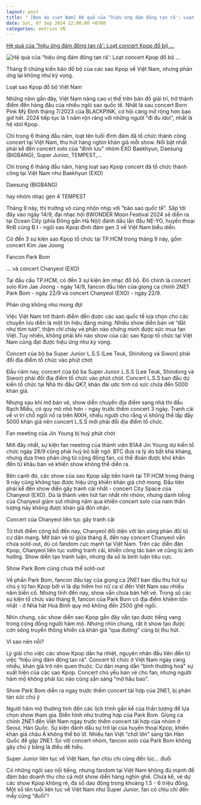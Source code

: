 ```yaml
---
layout: post
title: " [Ban do viet Nam] Hệ quả của “hiệu ứng đám đông tan rã': Loạt concert Kpop đổ bộ ..."
date: Sat, 07 Sep 2024 22:00:00 +0700
categories: entries VN
---
```

[Hệ quả của “hiệu ứng đám đông tan rã': Loạt concert Kpop đổ bộ ...](https://cafef.vn/he-qua-cua-hieu-ung-dam-dong-tan-ra-loat-concert-kpop-do-bo-viet-nam-thieu-suc-hut-co-show-con-huy-gio-chot-18824090712115457.chn)

![Hệ quả của “hiệu ứng đám đông tan rã': Loạt concert Kpop đổ bộ ...](https://cafefcdn.com/zoom/600_315/203337114487263232/2024/9/7/avatar1725685856302-17256858565011491821053.jpg)

Tháng 9 chứng kiến bão đổ bộ của các sao Kpop về Việt Nam, nhưng phản ứng lại không như kỳ vọng.

Loạt sao Kpop đổ bộ Việt Nam

Những năm gần đây, Việt Nam nâng cao vị thế trên bản đồ giải trí, trở thành điểm đến hàng đầu của nhiều ngôi sao quốc tế. Nhất là sau concert Born Pink Mỹ Đình tháng 7/2023 của BLACKPINK, cơ hội càng mở rộng hơn bao giờ hết. 2024 tiếp tục là 1 năm rộn ràng với những người “đi đu idol", nhất là hệ idol Kpop.

Chỉ trong 6 tháng đầu năm, loạt tên tuổi đình đám đã tổ chức thành công concert tại Việt Nam, thu hút hàng nghìn khán giả mỗi show. Nổi bật nhất phải kể đến concert solo của “đỉnh lưu" nhóm EXO Baekhyun, Daesung (BIGBANG), Super Junior, TEMPEST,...

Chỉ trong 6 tháng đầu năm, hàng loạt sao Kpop concert đã tổ chức thành công tại Việt Nam như Baekhyun (EXO)

Daesung (BIGBANG)

hay nhóm nhạc gen 4 TEMPEST

Tháng 9 này, thị trường vô cùng nhộn nhịp với “bão sao quốc tế". Sắp tới đây vào ngày 14/9, đại nhạc hội 8WONDER Moon Festival 2024 sẽ diễn ra tại Ocean City (phía Đông gần Hà Nội) đánh dấu lần đầu NE-YO, huyền thoại RnB cùng B.I - ngôi sao Kpop đình đám gen 3 về Việt Nam biểu diễn.

Có đến 3 sự kiện sao Kpop tổ chức tại TP.HCM trong tháng 9 này, gồm concert Kim Jae Joong

Fancon Park Bom

... và concert Chanyeol (EXO)

Tại đầu cầu TP.HCM, có đến 3 sự kiện âm nhạc đổ bộ. Đó chính là concert solo Kim Jae Joong - ngày 14/9, fancon đầu tiên của giọng ca chính 2NE1 Park Bom - ngày 22/9 và concert Chanyeol (EXO) - ngày 22/9.

Phản ứng không như mong đợi

Việc Việt Nam trở thành điểm đến được các sao quốc tế lựa chọn cho các chuyến lưu diễn là một tín hiệu đáng mừng. Nhiều show diễn bán vé “đắt như tôm tươi", thậm chí cháy vé phần nào chứng minh được sức mua fan Việt. Tuy nhiên, không phải khi nào show của các sao Kpop tổ chức tại Việt Nam cũng đạt được hiệu ứng như kỳ vọng.

Concert của bộ ba Super Junior L.S.S (Lee Teuk, Shindong và Siwon) phải đổi địa điểm tổ chức vào phút chót

Đầu năm nay, concert của bộ ba Super Junior L.S.S (Lee Teuk, Shindong và Siwon) phải đổi địa điểm tổ chức vào phút chót. Concert L.S.S ban đầu dự kiến tổ chức tại Nhà thi đấu QK7, khán đài ước tính có sức chứa đến 5000 khán giả.

Nhưng sau khi mở bán vé, show diễn chuyển địa điểm sang nhà thi đấu Rạch Miễu, có quy mô nhỏ hơn - ngay trước thềm concert 3 ngày. Tranh cãi về vị trí chỗ ngồi nổ ra trên MXH, nhiều người cho rằng vì không thể lấp đầy 5000 khán giả nên concert L.S.S mới phải đổi địa điểm tổ chức.

Fan meeting của Jin Young bị huỷ phút chót

Mới đây nhất, sự kiện fan meeting của thành viên B1A4 Jin Young dự kiến tổ chức ngày 28/9 cũng phải huỷ bỏ bất ngờ. BTC đưa ra lý do bất khả kháng, nhưng dựa theo phản ứng từ cộng đồng fan, có thể đoán được khó khăn đến từ khâu bán vé khiến show không thể diễn ra.

Bên cạnh đó, các show của sao Kpop sắp tiến hành tại TP.HCM trong tháng 9 này cũng không tạo được hiệu ứng khiến khán giả chờ mong. Đầu tiên phải kể đến show diễn gây tranh cãi nhất - concert City Space của Chanyeol (EXO). Dù là thành viên hút fan nhất nhì nhóm, nhưng danh tiếng của Chanyeol giảm sút những năm qua khiến concert solo của nam thần tượng này không được khán giả đón nhận.

Concert của Chanyeol liên tục gây tranh cãi

Từ thời điểm công bố đến nay, Chanyeol đối diện với làn sóng phản đối từ cư dân mạng. Mở bán vé từ giữa tháng 8, đến nay concert Chanyeol vẫn chưa sold-out, dù có fandom cực mạnh tại Việt Nam. Trên các diễn đàn Kpop, Chanyeol liên tục vướng tranh cãi, khiến công tác bán vé cũng bị ảnh hưởng. Show diễn tạo tranh luận, nhưng đa số là bình luận tiêu cực.

Show Park Bom cũng chưa thể sold-out

Về phần Park Bom, fancon đầu tay của giọng ca 2NE1 ban đầu thu hút sự chú ý từ fan Kpop bởi vì là dịp hiếm hoi nữ ca sĩ đến Việt Nam sau nhiều năm biến cố. Nhưng tính đến nay, show vẫn chưa bán hết vé. Trong số các sự kiện tổ chức vào tháng 9, fancon của Park Bom có địa điểm khiêm tốn nhất - ở Nhà hát Hoà Bình quy mô không đến 2500 ghế ngồi.

Nhìn chung, các show diễn sao Kpop gần đây vẫn tạo được tiếng vang trong cộng đồng người hâm mộ. Nhưng nhìn chung, rất ít show tạo được cơn sóng truyền thông khiến cả khán giả “qua đường" cũng bị thu hút.

Vì sao nên nỗi?

Lý giải cho việc các show Kpop dần hạ nhiệt, nguyên nhân đầu tiên đến từ việc “hiệu ứng đám đông tan rã". Concert tổ chức ở Việt Nam ngày càng nhiều, khán giả trở nên quen thuộc. Cư dân mạng dần “bình thường hoá" sự xuất hiện của các sao Kpop. Concert chủ yếu bán vé cho fan, nhưng người hâm mộ không phải lúc nào cũng sẵn sàng “mở hầu bao”.

Show Park Bom diễn ra ngay trước thềm concert tái hợp của 2NE1, bị phân tán sức chú ý

Người hâm mộ thường tính đến các lịch trình gần kề của thần tượng để lựa chọn show tham gia. Điển hình như trường hợp của Park Bom. Giọng ca chính 2NE1 đến Việt Nam ngay trước thềm concert tái hợp của nhóm ở Seoul, Hàn Quốc. Sự kiện đánh dấu sự trở lại của huyền thoại Kpop, khiến khán giả châu Á không thể bỏ lỡ. Nhiều fan Việt “chơi lớn" sang tận Hàn Quốc để gặp 2NE1. So với concert nhóm, fancon solo của Park Bom không gây chú ý bằng là điều dễ hiểu.

Super Junior liên tục về Việt Nam, fan chịu chi cũng đến lúc... đuối

Có những ngôi sao nổi tiếng, nhưng fandom tại Việt Nam không đủ mạnh để đảm bảo doanh thu cho cả một show diễn hàng nghìn ghế. Chưa kể, vé dự các show Kpop không rẻ, đa số dao động trong khoảng 1.5 - 6 triệu đồng. Một số tên tuổi liên tục về Việt Nam như Super Junior, fan có chịu chi đến mấy cũng “đuối"!

